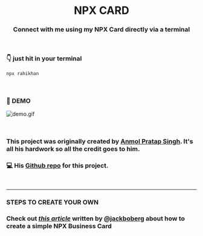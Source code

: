 <h1 align="center">  <strong>NPX CARD</strong> </h1>
<h3 align="center"> Connect with me using my NPX Card directly via a terminal </h3>

<br />

### <strong>👇 just hit in your terminal</strong>

```bash
npx rahikhan
```

<br />

### <strong>🚀 DEMO</strong>

![demo.gif](https://cdn.hashnode.com/res/hashnode/image/upload/v1610360119791/rLM8MkTgG.gif)

<br />

### This project was originally created by [Anmol Pratap Singh](https://github.com/anmol098). It's all his hardwork so all the credit goes to him.

### 💻 His [Github repo](https://github.com/anmol098/npx_card) for this project.

<br />
<hr/>

### <strong>STEPS TO CREATE YOUR OWN </strong>

### Check out [_this article_](https://studioelsa.se/blog/open-source-oss-npx-business-card) written by [@jackboberg](https://github.com/jackboberg) about how to create a simple NPX Business Card

